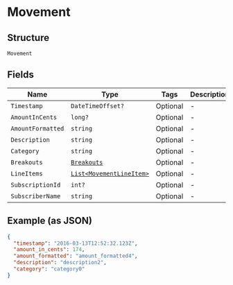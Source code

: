 
# Movement

## Structure

`Movement`

## Fields

| Name | Type | Tags | Description |
|  --- | --- | --- | --- |
| `Timestamp` | `DateTimeOffset?` | Optional | - |
| `AmountInCents` | `long?` | Optional | - |
| `AmountFormatted` | `string` | Optional | - |
| `Description` | `string` | Optional | - |
| `Category` | `string` | Optional | - |
| `Breakouts` | [`Breakouts`](../../doc/models/breakouts.md) | Optional | - |
| `LineItems` | [`List<MovementLineItem>`](../../doc/models/movement-line-item.md) | Optional | - |
| `SubscriptionId` | `int?` | Optional | - |
| `SubscriberName` | `string` | Optional | - |

## Example (as JSON)

```json
{
  "timestamp": "2016-03-13T12:52:32.123Z",
  "amount_in_cents": 174,
  "amount_formatted": "amount_formatted4",
  "description": "description2",
  "category": "category0"
}
```

